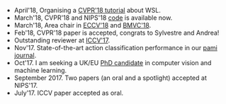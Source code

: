 - April'18, Organising a [CVPR'18 tutorial](https://hbilen.github.io/wsl-cvpr18.github.io/) about WSL.
- March'18, CVPR'18 and NIPS'18 [code](https://github.com/srebuffi/residual_adapters) is available now.
- March'18, Area chair in [ECCV'18](https://eccv2018.org/) and [BMVC'18](http://bmvc2018.org/). 
- Feb'18, CVPR'18 paper is accepted, congrats to Sylvestre and Andrea!
- Outstanding reviewer at [ICCV'17](http://iccv2017.thecvf.com/files/OpeningICCV17.pdf).
- Nov'17. State-of-the-art action classification performance in our [pami journal](assets/pdf/Bilen17a.pdf).
- Oct'17. I am seeking a UK/EU [PhD candidate](vacancies/index.html) in computer vision and machine learning. 
- September 2017. Two papers (an oral and a spotlight) accepted at NIPS'17.
- July'17. ICCV paper accepted as oral.  
<!-- # - June 2017. I will be a lecturer in the University of Edinburgh starting from September. -->
<!-- # - June 2017. My new homepage is finally up. -->
<!-- # - December 2016. Coorganizing [Brave new ideas for motion representations in videos workshop](http://bravenewmotion.github.io/) in CVPR'17. -->


